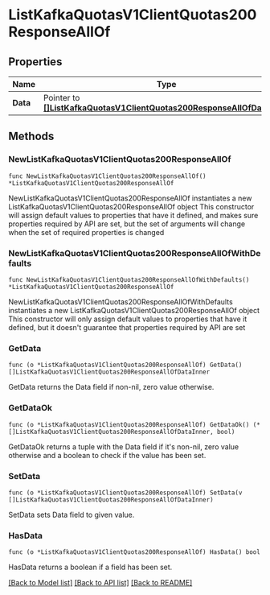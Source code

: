 # ListKafkaQuotasV1ClientQuotas200ResponseAllOf

## Properties

Name | Type | Description | Notes
------------ | ------------- | ------------- | -------------
**Data** | Pointer to [**[]ListKafkaQuotasV1ClientQuotas200ResponseAllOfDataInner**](ListKafkaQuotasV1ClientQuotas200ResponseAllOfDataInner.md) |  | [optional] 

## Methods

### NewListKafkaQuotasV1ClientQuotas200ResponseAllOf

`func NewListKafkaQuotasV1ClientQuotas200ResponseAllOf() *ListKafkaQuotasV1ClientQuotas200ResponseAllOf`

NewListKafkaQuotasV1ClientQuotas200ResponseAllOf instantiates a new ListKafkaQuotasV1ClientQuotas200ResponseAllOf object
This constructor will assign default values to properties that have it defined,
and makes sure properties required by API are set, but the set of arguments
will change when the set of required properties is changed

### NewListKafkaQuotasV1ClientQuotas200ResponseAllOfWithDefaults

`func NewListKafkaQuotasV1ClientQuotas200ResponseAllOfWithDefaults() *ListKafkaQuotasV1ClientQuotas200ResponseAllOf`

NewListKafkaQuotasV1ClientQuotas200ResponseAllOfWithDefaults instantiates a new ListKafkaQuotasV1ClientQuotas200ResponseAllOf object
This constructor will only assign default values to properties that have it defined,
but it doesn't guarantee that properties required by API are set

### GetData

`func (o *ListKafkaQuotasV1ClientQuotas200ResponseAllOf) GetData() []ListKafkaQuotasV1ClientQuotas200ResponseAllOfDataInner`

GetData returns the Data field if non-nil, zero value otherwise.

### GetDataOk

`func (o *ListKafkaQuotasV1ClientQuotas200ResponseAllOf) GetDataOk() (*[]ListKafkaQuotasV1ClientQuotas200ResponseAllOfDataInner, bool)`

GetDataOk returns a tuple with the Data field if it's non-nil, zero value otherwise
and a boolean to check if the value has been set.

### SetData

`func (o *ListKafkaQuotasV1ClientQuotas200ResponseAllOf) SetData(v []ListKafkaQuotasV1ClientQuotas200ResponseAllOfDataInner)`

SetData sets Data field to given value.

### HasData

`func (o *ListKafkaQuotasV1ClientQuotas200ResponseAllOf) HasData() bool`

HasData returns a boolean if a field has been set.


[[Back to Model list]](../README.md#documentation-for-models) [[Back to API list]](../README.md#documentation-for-api-endpoints) [[Back to README]](../README.md)



